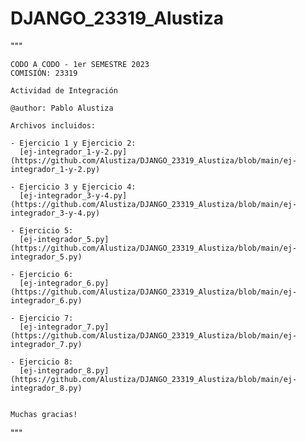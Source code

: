 # DJANGO_23319_Alustiza
 """
    
    CODO A CODO - 1er SEMESTRE 2023
    COMISIÓN: 23319
    
    Actividad de Integración

    @author: Pablo Alustiza

    Archivos incluidos:

    - Ejercicio 1 y Ejercicio 2: 
      [ej-integrador_1-y-2.py](https://github.com/Alustiza/DJANGO_23319_Alustiza/blob/main/ej-integrador_1-y-2.py)

    - Ejercicio 3 y Ejercicio 4: 
      [ej-integrador_3-y-4.py](https://github.com/Alustiza/DJANGO_23319_Alustiza/blob/main/ej-integrador_3-y-4.py)

    - Ejercicio 5: 
      [ej-integrador_5.py](https://github.com/Alustiza/DJANGO_23319_Alustiza/blob/main/ej-integrador_5.py)

    - Ejercicio 6: 
      [ej-integrador_6.py](https://github.com/Alustiza/DJANGO_23319_Alustiza/blob/main/ej-integrador_6.py)

    - Ejercicio 7: 
      [ej-integrador_7.py](https://github.com/Alustiza/DJANGO_23319_Alustiza/blob/main/ej-integrador_7.py)

    - Ejercicio 8: 
      [ej-integrador_8.py](https://github.com/Alustiza/DJANGO_23319_Alustiza/blob/main/ej-integrador_8.py)


    Muchas gracias!
    
"""






